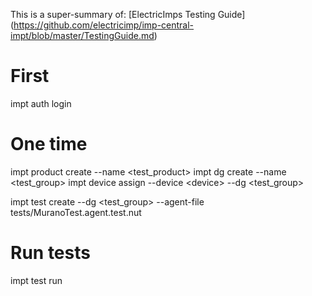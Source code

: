 This is a super-summary of: [ElectricImps Testing Guide] (https://github.com/electricimp/imp-central-impt/blob/master/TestingGuide.md)

# First
impt auth login

# One time
impt product create --name \<test_product\>
impt dg create --name \<test_group\>
impt device assign --device \<device\> --dg \<test_group\>

impt test create --dg \<test_group\> --agent-file tests/MuranoTest.agent.test.nut

# Run tests
impt test run



